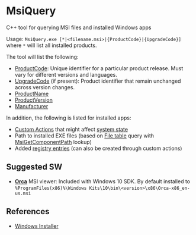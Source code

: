 # MsiQuery
C++ tool for querying MSI files and installed Windows apps

Usage: `MsiQuery.exe [*|<filename.msi>|{ProductCode}|{UpgradeCode}]` where `*` will list all installed products.

The tool will list the following:
* [ProductCode](https://docs.microsoft.com/en-us/windows/win32/msi/productcode): Unique identifier for a particular product release. Must vary for different versions and languages.
* [UpgradeCode](https://docs.microsoft.com/en-us/windows/win32/msi/using-an-upgradecode) (if present): Product identifier that remain unchanged across  version changes.
* [ProductName](https://docs.microsoft.com/en-us/windows/win32/msi/productname)
* [ProductVersion](https://docs.microsoft.com/en-us/windows/win32/msi/productversion)
* [Manufacturer](https://docs.microsoft.com/en-us/windows/win32/msi/manufacturer)

In addition, the following is listed for installed apps:
* [Custom Actions](https://docs.microsoft.com/en-us/windows/win32/msi/custom-actions) that might affect [system state](https://docs.microsoft.com/en-us/windows/win32/msi/changing-the-system-state-using-a-custom-action)
* Path to installed EXE files (based on [File table](https://docs.microsoft.com/en-us/windows/win32/msi/file-table) query with [MsiGetComponentPath](https://docs.microsoft.com/en-us/windows/win32/api/msi/nf-msi-msigetcomponentpathw) lookup)
* Added [registry entries](https://docs.microsoft.com/en-us/windows/win32/msi/registry-table) (can also be created through custom actions)


## Suggested SW
* **[Orca](https://docs.microsoft.com/en-us/windows/win32/msi/orca-exe)** MSI viewer: Included with Windows 10 SDK. By default installed to `%ProgramFiles(x86)%\Windows Kits\10\bin\<version>\x86\Orca-x86_en-us.msi`

## References
* [Windows Installer](https://docs.microsoft.com/en-us/windows/win32/msi/windows-installer-portal)
